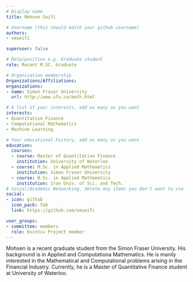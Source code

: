 ```yaml
---
# Display name
title: Mohsen Seifi

# Username (this should match your github username)
authors:
- smseifi

superuser: false

# Role/position e.g. Graduate student
role: Recent M.SC. Graduate

# Organization membership
Organizations/Affiliations:
organizations:
- name: Simon Fraser University
  url: http://www.sfu.ca/math.html

# A list of your interests, add as many as you want
interests:
- Quantitative Finance
- Computational Mathematics
- Machine Learning

# Your educational history, add as many as you want
education:
  courses:
  - course: Master of Quantitative Finance
    institution: University of Waterloo
  - course: M.Sc. in Applied Mathematics
    institution: Simon Fraser University
  - course: B.Sc. in Applied Mathematics
    institution: Iran Univ. of Sci. and Tech.
# Social/Academic Networking, delete any items you don't want to use
social:
- icon: github
  icon_pack: fab
  link: https://github.com/smseifi

user_groups:
- committee: members
  role: Ovintiv Project member
---
```

Mohsen is a recent graduate student from the Simon Fraser University. His background is in Applied and Computationa Mathematics. He is manily interested in the 
Mathematical and Computational problems arising in the Financial Industry. Currently, he is a Master of Quantitative Finance student at 
University of Waterloo.
